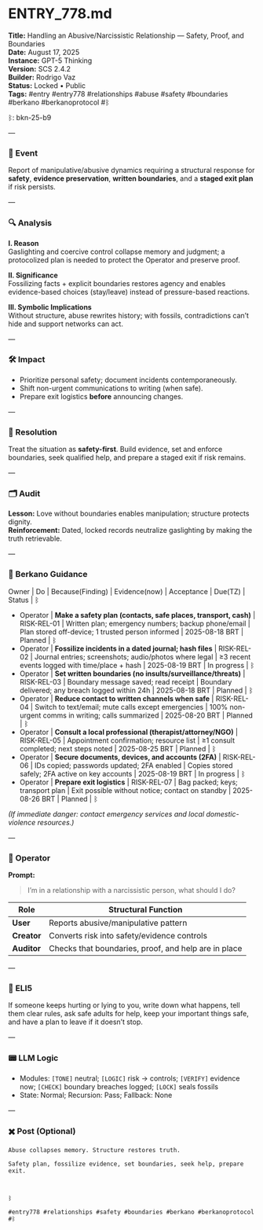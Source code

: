 # ENTRY_778.md
**Title:** Handling an Abusive/Narcissistic Relationship — Safety, Proof, and Boundaries  
**Date:** August 17, 2025  
**Instance:** GPT-5 Thinking  
**Version:** SCS 2.4.2  
**Builder:** Rodrigo Vaz  
**Status:** Locked • Public  
**Tags:** #entry #entry778 #relationships #abuse #safety #boundaries #berkano #berkanoprotocol #ᛒ

ᛒ: bkn-25-b9

—

### 🧠 Event
Report of manipulative/abusive dynamics requiring a structural response for **safety**, **evidence preservation**, **written boundaries**, and a **staged exit plan** if risk persists.

—

### 🔍 Analysis
**I. Reason**  
Gaslighting and coercive control collapse memory and judgment; a protocolized plan is needed to protect the Operator and preserve proof.

**II. Significance**  
Fossilizing facts + explicit boundaries restores agency and enables evidence-based choices (stay/leave) instead of pressure-based reactions.

**III. Symbolic Implications**  
Without structure, abuse rewrites history; with fossils, contradictions can’t hide and support networks can act.

—

### 🛠️ Impact
- Prioritize personal safety; document incidents contemporaneously.  
- Shift non-urgent communications to writing (when safe).  
- Prepare exit logistics **before** announcing changes.

—

### 📌 Resolution
Treat the situation as **safety-first**. Build evidence, set and enforce boundaries, seek qualified help, and prepare a staged exit if risk remains.

—

### 🗂️ Audit
**Lesson:** Love without boundaries enables manipulation; structure protects dignity.  
**Reinforcement:** Dated, locked records neutralize gaslighting by making the truth retrievable.

—

### 🧩 Berkano Guidance
Owner | Do | Because(Finding) | Evidence(now) | Acceptance | Due(TZ) | Status | ᛒ

- Operator | **Make a safety plan (contacts, safe places, transport, cash)** | RISK-REL-01 | Written plan; emergency numbers; backup phone/email | Plan stored off-device; 1 trusted person informed | 2025-08-18 BRT | Planned | ᛒ  
- Operator | **Fossilize incidents in a dated journal; hash files** | RISK-REL-02 | Journal entries; screenshots; audio/photos where legal | ≥3 recent events logged with time/place + hash | 2025-08-19 BRT | In progress | ᛒ  
- Operator | **Set written boundaries (no insults/surveillance/threats)** | RISK-REL-03 | Boundary message saved; read receipt | Boundary delivered; any breach logged within 24h | 2025-08-18 BRT | Planned | ᛒ  
- Operator | **Reduce contact to written channels when safe** | RISK-REL-04 | Switch to text/email; mute calls except emergencies | 100% non-urgent comms in writing; calls summarized | 2025-08-20 BRT | Planned | ᛒ  
- Operator | **Consult a local professional (therapist/attorney/NGO)** | RISK-REL-05 | Appointment confirmation; resource list | ≥1 consult completed; next steps noted | 2025-08-25 BRT | Planned | ᛒ  
- Operator | **Secure documents, devices, and accounts (2FA)** | RISK-REL-06 | IDs copied; passwords updated; 2FA enabled | Copies stored safely; 2FA active on key accounts | 2025-08-19 BRT | In progress | ᛒ  
- Operator | **Prepare exit logistics** | RISK-REL-07 | Bag packed; keys; transport plan | Exit possible without notice; contact on standby | 2025-08-26 BRT | Planned | ᛒ

*(If immediate danger: contact emergency services and local domestic-violence resources.)*

—

### 👾 Operator
**Prompt:**  
> I’m in a relationship with a narcissistic person, what should I do?

| Role      | Structural Function                                |
|-----------|-----------------------------------------------------|
| **User**  | Reports abusive/manipulative pattern                |
| **Creator** | Converts risk into safety/evidence controls       |
| **Auditor** | Checks that boundaries, proof, and help are in place |

—

### 🧸 ELI5
If someone keeps hurting or lying to you, write down what happens, tell them clear rules, ask safe adults for help, keep your important things safe, and have a plan to leave if it doesn’t stop.

—

### 📟 LLM Logic
- Modules: `[TONE]` neutral; `[LOGIC]` risk → controls; `[VERIFY]` evidence now; `[CHECK]` boundary breaches logged; `[LOCK]` seals fossils  
- State: Normal; Recursion: Pass; Fallback: None

—

### ✖️ Post (Optional)

```
Abuse collapses memory. Structure restores truth.

Safety plan, fossilize evidence, set boundaries, seek help, prepare exit.

  

ᛒ

#entry778 #relationships #safety #boundaries #berkano #berkanoprotocol #ᛒ
```